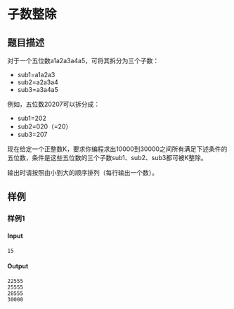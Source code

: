# 子数整除

## 题目描述

对于一个五位数a1a2a3a4a5，可将其拆分为三个子数：

- sub1=a1a2a3
- sub2=a2a3a4
- sub3=a3a4a5

例如，五位数20207可以拆分成：

- sub1=202
- sub2=020（=20）
- sub3=207

现在给定一个正整数K，要求你编程求出10000到30000之间所有满足下述条件的五位数，条件是这些五位数的三个子数sub1、sub2、sub3都可被K整除。

输出时请按照由小到大的顺序排列（每行输出一个数）。

## 样例

### 样例1

#### Input

```
15
```

#### Output

```
22555
25555
28555
30000
```

